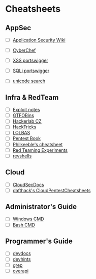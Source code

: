 # Cheatsheets

## AppSec

- [ ] [Application Security Wiki](https://appsecwiki.com/)
- [ ] [CyberChef](https://gchq.github.io/CyberChef/)
- [ ] [XSS portswigger](https://portswigger.net/web-security/cross-site-scripting/cheat-sheet)
- [ ] [SQLi portswigger](https://portswigger.net/web-security/sql-injection/cheat-sheet)
- [ ] [unicode search](https://unicode-search.net/unicode-namesearch.pl?term=SPACE)


## Infra & RedTeam

- [ ] [Exploit notes](https://exploit-notes.hdks.org/)
- [ ] [GTFOBins](https://gtfobins.github.io/)
- [ ] [Hackerlab CZ](https://wiki.hackerlab.cz/)
- [ ] [HackTricks](https://book.hacktricks.xyz/)
- [ ] [LOLBAS](https://lolbas-project.github.io/#)
- [ ] [Pentest Book](https://pentestbook.six2dez.com/)
- [ ] [Philkeeble's cheatsheet](https://cheats.philkeeble.com/)
- [ ] [Red Teaming Experiments](https://www.ired.team/)
- [ ] [revshells](https://www.revshells.com/)

## Cloud

- [ ] [CloudSecDocs](https://cloudsecdocs.com/)
- [ ] [dafthack's CloudPentestCheatsheets](https://github.com/dafthack/CloudPentestCheatsheets)

## Administrator's Guide

- [ ] [Windows CMD](https://ss64.com/nt/)
- [ ] [Bash CMD](https://ss64.com/bash/)

## Programmer's Guide

- [ ] [devdocs](https://devdocs.io/)
- [ ] [devhints](https://devhints.io/)
- [ ] [grep](https://quickref.me/grep)
- [ ] [overapi](https://overapi.com/)
